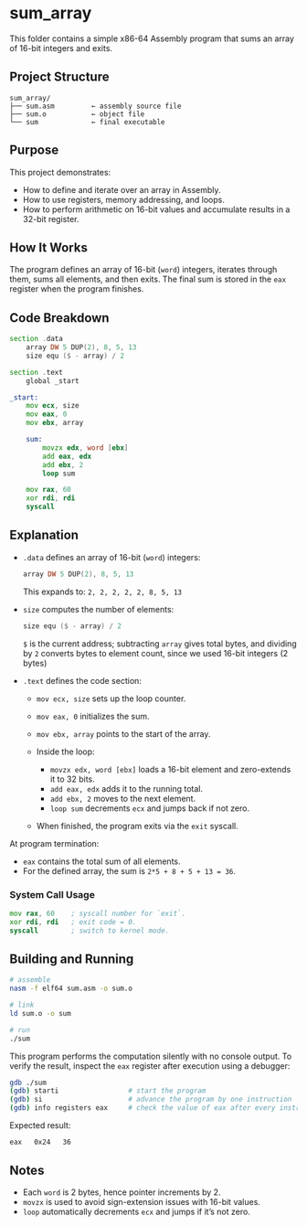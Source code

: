 # sum_array

This folder contains a simple x86-64 Assembly program that sums an array of 16-bit integers and exits.

## Project Structure

```
sum_array/
├── sum.asm         ← assembly source file
├── sum.o           ← object file
└── sum             ← final executable
```

## Purpose

This project demonstrates:

- How to define and iterate over an array in Assembly.  
- How to use registers, memory addressing, and loops.  
- How to perform arithmetic on 16-bit values and accumulate results in a 32-bit register.

## How It Works

The program defines an array of 16-bit (`word`) integers, iterates through them, sums all elements, and then exits. The final sum is stored in the `eax` register when the program finishes.

## Code Breakdown

```asm
section .data
    array DW 5 DUP(2), 8, 5, 13
    size equ ($ - array) / 2

section .text
    global _start

_start:
    mov ecx, size
    mov eax, 0
    mov ebx, array

    sum:
        movzx edx, word [ebx]
        add eax, edx
        add ebx, 2
        loop sum

    mov rax, 60
    xor rdi, rdi
    syscall
```

## Explanation

- `.data` defines an array of 16-bit (`word`) integers:
  ```asm
  array DW 5 DUP(2), 8, 5, 13
  ```
  This expands to: `2, 2, 2, 2, 2, 8, 5, 13`
  
- `size` computes the number of elements:
  ```asm
  size equ ($ - array) / 2
  ```
  `$` is the current address; subtracting `array` gives total bytes, and dividing by `2` converts bytes to element count, since we used 16-bit integers (2 bytes)

- `.text` defines the code section:
  - `mov ecx, size` sets up the loop counter.
  - `mov eax, 0` initializes the sum.
  - `mov ebx, array` points to the start of the array.
    
  - Inside the loop:
    - `movzx edx, word [ebx]` loads a 16-bit element and zero-extends it to 32 bits.
    - `add eax, edx` adds it to the running total.
    - `add ebx, 2` moves to the next element.
    - `loop sum` decrements `ecx` and jumps back if not zero.
      
  - When finished, the program exits via the `exit` syscall.  

At program termination:
- `eax` contains the total sum of all elements.  
- For the defined array, the sum is `2*5 + 8 + 5 + 13 = 36`.

### System Call Usage
```asm
mov rax, 60    ; syscall number for `exit`.  
xor rdi, rdi   ; exit code = 0.  
syscall        ; switch to kernel mode.
```

## Building and Running

```bash
# assemble
nasm -f elf64 sum.asm -o sum.o

# link
ld sum.o -o sum

# run
./sum
```

This program performs the computation silently with no console output. To verify the result, inspect the `eax` register after execution using a debugger:

```bash
gdb ./sum
(gdb) starti                 # start the program
(gdb) si                     # advance the program by one instruction
(gdb) info registers eax     # check the value of eax after every instruction to see the sum of the array gradually
```

Expected result:
```
eax   0x24   36
```

## Notes

- Each `word` is 2 bytes, hence pointer increments by 2.
- `movzx` is used to avoid sign-extension issues with 16-bit values.
- `loop` automatically decrements `ecx` and jumps if it’s not zero.
